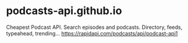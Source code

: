 # podcasts-api.github.io
Cheapest Podcast API. Search episodes and podcasts. Directory, feeds, typeahead, trending... https://rapidapi.com/podcasts/api/podcast-api1
